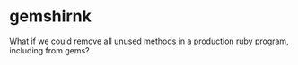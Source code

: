 gemshirnk
=========

What if we could remove all unused methods in a production ruby program, including from gems?